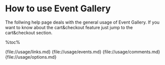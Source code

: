 # How to use Event Gallery
The follwing help page deals with the general usage of Event Gallery. If you want to know about the cart&checkout feature just jump to the cart&checkout section.

%toc%

{file://usage/links.md}
{file://usage/events.md}
{file://usage/comments.md}
{file://usage/options.md}